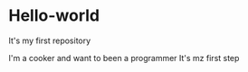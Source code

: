 # Hello-world
It's my first repository


I'm a cooker and want to been a programmer
It's mz first step 
